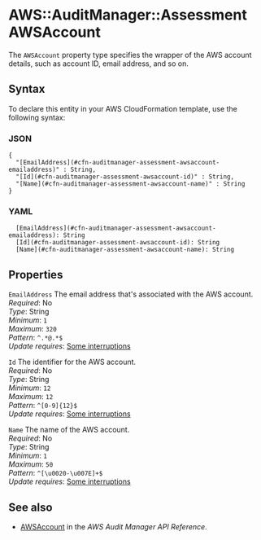 # AWS::AuditManager::Assessment AWSAccount<a name="aws-properties-auditmanager-assessment-awsaccount"></a>

The `AWSAccount` property type specifies the wrapper of the AWS account details, such as account ID, email address, and so on\.

## Syntax<a name="aws-properties-auditmanager-assessment-awsaccount-syntax"></a>

To declare this entity in your AWS CloudFormation template, use the following syntax:

### JSON<a name="aws-properties-auditmanager-assessment-awsaccount-syntax.json"></a>

```
{
  "[EmailAddress](#cfn-auditmanager-assessment-awsaccount-emailaddress)" : String,
  "[Id](#cfn-auditmanager-assessment-awsaccount-id)" : String,
  "[Name](#cfn-auditmanager-assessment-awsaccount-name)" : String
}
```

### YAML<a name="aws-properties-auditmanager-assessment-awsaccount-syntax.yaml"></a>

```
  [EmailAddress](#cfn-auditmanager-assessment-awsaccount-emailaddress): String
  [Id](#cfn-auditmanager-assessment-awsaccount-id): String
  [Name](#cfn-auditmanager-assessment-awsaccount-name): String
```

## Properties<a name="aws-properties-auditmanager-assessment-awsaccount-properties"></a>

`EmailAddress` <a name="cfn-auditmanager-assessment-awsaccount-emailaddress"></a>
The email address that's associated with the AWS account\.  
_Required_: No  
_Type_: String  
_Minimum_: `1`  
_Maximum_: `320`  
_Pattern_: `^.*@.*$`  
_Update requires_: [Some interruptions](https://docs.aws.amazon.com/AWSCloudFormation/latest/UserGuide/using-cfn-updating-stacks-update-behaviors.html#update-some-interrupt)

`Id` <a name="cfn-auditmanager-assessment-awsaccount-id"></a>
The identifier for the AWS account\.  
_Required_: No  
_Type_: String  
_Minimum_: `12`  
_Maximum_: `12`  
_Pattern_: `^[0-9]{12}$`  
_Update requires_: [Some interruptions](https://docs.aws.amazon.com/AWSCloudFormation/latest/UserGuide/using-cfn-updating-stacks-update-behaviors.html#update-some-interrupt)

`Name` <a name="cfn-auditmanager-assessment-awsaccount-name"></a>
The name of the AWS account\.  
_Required_: No  
_Type_: String  
_Minimum_: `1`  
_Maximum_: `50`  
_Pattern_: `^[\u0020-\u007E]+$`  
_Update requires_: [Some interruptions](https://docs.aws.amazon.com/AWSCloudFormation/latest/UserGuide/using-cfn-updating-stacks-update-behaviors.html#update-some-interrupt)

## See also<a name="aws-properties-auditmanager-assessment-awsaccount--seealso"></a>

- [AWSAccount](https://docs.aws.amazon.com/audit-manager/latest/APIReference/API_AWSAccount.html) in the _AWS Audit Manager API Reference_\.

